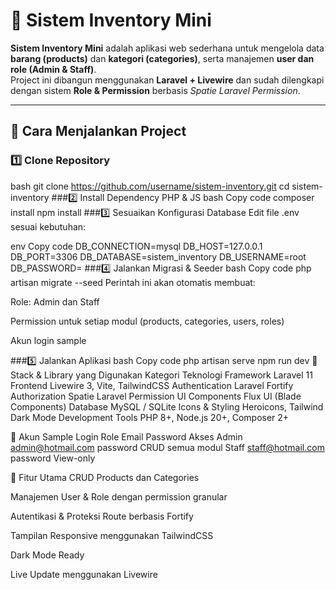 # 🧾 Sistem Inventory Mini

**Sistem Inventory Mini** adalah aplikasi web sederhana untuk mengelola data **barang (products)** dan **kategori (categories)**, serta manajemen **user dan role (Admin & Staff)**.  
Project ini dibangun menggunakan **Laravel + Livewire** dan sudah dilengkapi dengan sistem **Role & Permission** berbasis *Spatie Laravel Permission*.

---

## 🚀 Cara Menjalankan Project

### 1️⃣ Clone Repository
bash
git clone https://github.com/username/sistem-inventory.git
cd sistem-inventory
###2️⃣ Install Dependency PHP & JS
bash
Copy code
composer install
npm install
###3️⃣ Sesuaikan Konfigurasi Database
Edit file .env sesuai kebutuhan:

env
Copy code
DB_CONNECTION=mysql
DB_HOST=127.0.0.1
DB_PORT=3306
DB_DATABASE=sistem_inventory
DB_USERNAME=root
DB_PASSWORD=
###4️⃣ Jalankan Migrasi & Seeder
bash
Copy code
php artisan migrate --seed
Perintah ini akan otomatis membuat:

Role: Admin dan Staff

Permission untuk setiap modul (products, categories, users, roles)

Akun login sample

###5️⃣ Jalankan Aplikasi
bash
Copy code
php artisan serve
npm run dev
🧰 Stack & Library yang Digunakan
Kategori	Teknologi
Framework	Laravel 11
Frontend	Livewire 3, Vite, TailwindCSS
Authentication	Laravel Fortify
Authorization	Spatie Laravel Permission
UI Components	Flux UI (Blade Components)
Database	MySQL / SQLite
Icons & Styling	Heroicons, Tailwind Dark Mode
Development Tools	PHP 8+, Node.js 20+, Composer 2+

👤 Akun Sample Login
Role	Email	Password	Akses
Admin	admin@hotmail.com	password	CRUD semua modul
Staff	staff@hotmail.com	password	View-only

🧩 Fitur Utama
CRUD Products dan Categories

Manajemen User & Role dengan permission granular

Autentikasi & Proteksi Route berbasis Fortify

Tampilan Responsive menggunakan TailwindCSS

Dark Mode Ready

Live Update menggunakan Livewire
